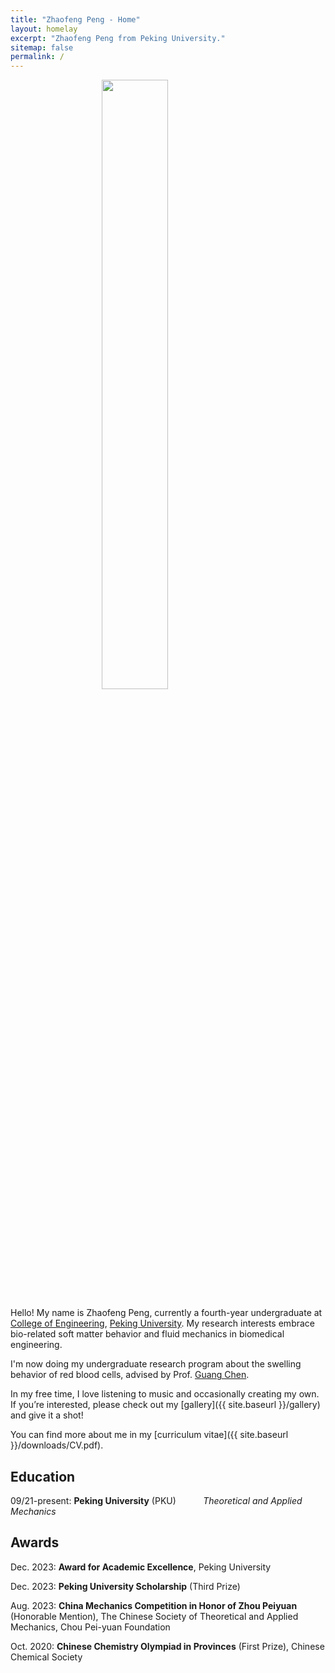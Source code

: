 ```yaml
---
title: "Zhaofeng Peng - Home"
layout: homelay
excerpt: "Zhaofeng Peng from Peking University."
sitemap: false
permalink: /
---
```


<!--**Under Maintenance...**-->

<!--**News: Our group will move to the University of Munich (LMU)!** During the next two years, we will build up a "Lehrstuhl" (chair) at LMU and we will slowly move our instruments to Munich. We will be looking for PhD students, sub-group leaders, postdocs, engineering/technical stuff, and an administrative assistant. Please contact me if you are interested.
More details to follow.-->


<figure>
  <img src="{{ site.url }}{{ site.baseurl }}/images/homepage/IMG_20230506_124705.jpg" style="display: block; margin-left: auto; margin-right: auto; width: 50%;">
</figure>


Hello! My name is Zhaofeng Peng, currently a fourth-year undergraduate at <a href="https://www.coe.pku.edu.cn/">College of Engineering</a>, <a href="https://www.pku.edu.cn/">Peking University</a>. My research interests embrace bio-related soft matter behavior and fluid mechanics in biomedical engineering.

I'm now doing my undergraduate research program about the swelling behavior of red blood cells, advised by Prof. <a href="https://www.coe.pku.edu.cn/teaching/all_time/7283.html">Guang Chen</a>.

In my free time, I love listening to music and occasionally creating my own. If you’re interested, please check out my [gallery]({{ site.baseurl }}/gallery) and give it a shot!

You can find more about me in my [curriculum vitae]({{ site.baseurl }}/downloads/CV.pdf).<!--({{ site.baseurl }}/downloads/Zhaofeng_CV.pdf)-->

<h2>Education</h2>

09/21-present: **Peking University** (PKU)
&nbsp; &nbsp; &nbsp; &nbsp; &nbsp; *Theoretical and Applied Mechanics*

<h2>Awards</h2>

Dec. 2023: **Award for Academic Excellence**, Peking University

Dec. 2023: **Peking University Scholarship** (Third Prize)

Aug. 2023: **China Mechanics Competition in Honor of Zhou Peiyuan** (Honorable Mention), The Chinese Society of Theoretical and Applied Mechanics, Chou Pei-yuan Foundation

Oct. 2020: **Chinese Chemistry Olympiad in Provinces** (First Prize), Chinese Chemical Society

<!--We are a dynamic research group, at the [Leiden Institute of Physics](http://www.physics.leidenuniv.nl) and soon at [LMU](https://www.physik.lmu.de/en/index.html). Our aim is to explore and understand quantum materials, including strange metals, high-temperature superconductors, and quantum critical electron matter. To this end, we develop new quantum sensing and quantum imaging instrumentation to get the key quantum mechanical degrees of freedom. We want to be able to build the perfect instruments to answer the scientific questions we deem most important (see [Research](research)). 


We are very much looking forward to being part of [LMU physics](https://www.physik.lmu.de/en/index.html)! We will build up our instruments right in the center of the city, in the “Sommerfeldkeller”, where Sommerfeld himself worked. We will exchange ideas with world class groups working in quantum physics, cold-atom many-body physics, and 2d quantum materials.

Our move to LMU will likely start around Summer 2024, depending on the state of renovations. 

Currently, we are located at Leiden University, the birthplace of superconductivity and home to Kamerlingh Onnes, Lorentz, Huygens, Einstein, de Sitter, and others (see e.g. [the wall of signatures from Ehrenfest lecturers](https://www.lorentz.leidenuniv.nl/history/colloquium/muur_heel.html)). 

We are grateful for funding from Leiden University, [LMU ](https://www.lmu.de) [NWO](www.nwo.nl) ([Vidi talent scheme](http://www.nwo.nl/en/research-and-results/programmes/Talent+Scheme) and the [Frontiers in Nanoscience program](https://www.universiteitleiden.nl/en/research/research-projects/science/frontiers-of-nanoscience-nanofront)), and from an [ERC starting and consolidator grants](https://erc.europa.eu/funding/starting-grants).

 **We are  looking for passionate new PhD students, Postdocs, and Master students to join the team** [(more info)]({{ site.url }}{{ site.baseurl }}/vacancies) **!**




<figure class="fourth">
  <img src="{{ site.url }}{{ site.baseurl }}/images/logopic/Logo_Leiden.jpg" style="width: 210px">
  <img src="{{ site.url }}{{ site.baseurl }}/images/logopic/Logo_Nanofront.jpg" style="width: 110px">
  <img src="{{ site.url }}{{ site.baseurl }}/images/logopic/Logo_NWO.jpg" style="width: 120px">
  <img src="{{ site.url }}{{ site.baseurl }}/images/logopic/Logo_ERC.jpg" style="width: 110px">
</figure>-->